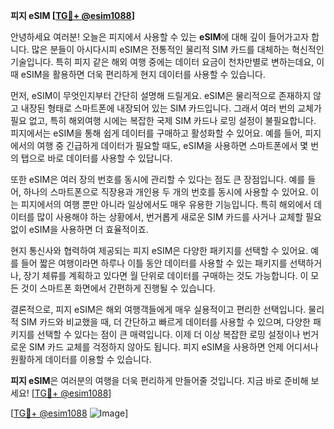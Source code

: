 **피지 eSIM [[TG💪+ @esim1088](https://t.me/s/esim1088)]**

안녕하세요 여러분! 오늘은 피지에서 사용할 수 있는 **eSIM**에 대해 깊이 들어가고자 합니다. 많은 분들이 아시다시피 eSIM은 전통적인 물리적 SIM 카드를 대체하는 혁신적인 기술입니다. 특히 피지 같은 해외 여행 중에는 데이터 요금이 천차만별로 변하는데요, 이때 eSIM을 활용하면 더욱 편리하게 현지 데이터를 사용할 수 있습니다.

먼저, eSIM이 무엇인지부터 간단히 설명해 드릴게요. eSIM은 물리적으로 존재하지 않고 내장된 형태로 스마트폰에 내장되어 있는 SIM 카드입니다. 그래서 여러 번의 교체가 필요 없고, 특히 해외여행 시에는 복잡한 국제 SIM 카드나 로밍 설정이 불필요합니다. 피지에서는 eSIM을 통해 쉽게 데이터를 구매하고 활성화할 수 있어요. 예를 들어, 피지에서의 여행 중 긴급하게 데이터가 필요할 때도, eSIM을 사용하면 스마트폰에서 몇 번의 탭으로 바로 데이터를 사용할 수 있답니다.

또한 eSIM은 여러 장의 번호를 동시에 관리할 수 있다는 점도 큰 장점입니다. 예를 들어, 하나의 스마트폰으로 직장용과 개인용 두 개의 번호를 동시에 사용할 수 있어요. 이는 피지에서의 여행 뿐만 아니라 일상에서도 매우 유용한 기능입니다. 특히 해외에서 데이터를 많이 사용해야 하는 상황에서, 번거롭게 새로운 SIM 카드를 사거나 교체할 필요 없이 eSIM을 사용하면 더 효율적이죠.

현지 통신사와 협력하여 제공되는 피지 eSIM은 다양한 패키지를 선택할 수 있어요. 예를 들어 짧은 여행이라면 하루나 이틀 동안 데이터를 사용할 수 있는 패키지를 선택하거나, 장기 체류를 계획하고 있다면 월 단위로 데이터를 구매하는 것도 가능합니다. 이 모든 것이 스마트폰 화면에서 간편하게 진행될 수 있습니다.

결론적으로, 피지 eSIM은 해외 여행객들에게 매우 실용적이고 편리한 선택입니다. 물리적 SIM 카드와 비교했을 때, 더 간단하고 빠르게 데이터를 사용할 수 있으며, 다양한 패키지를 선택할 수 있다는 점이 큰 매력입니다. 이제 더 이상 복잡한 로밍 설정이나 번거로운 SIM 카드 교체를 걱정하지 않아도 됩니다. 피지 eSIM을 사용하면 언제 어디서나 원활하게 데이터를 이용할 수 있습니다. 

**피지 eSIM**은 여러분의 여행을 더욱 편리하게 만들어줄 것입니다. 지금 바로 준비해 보세요! [[TG💪+ @esim1088](https://t.me/s/esim1088)]

[[TG💪+ @esim1088](https://t.me/s/esim1088) ![Image](https://i.postimg.cc/Y0z9fWf4/image.png)]